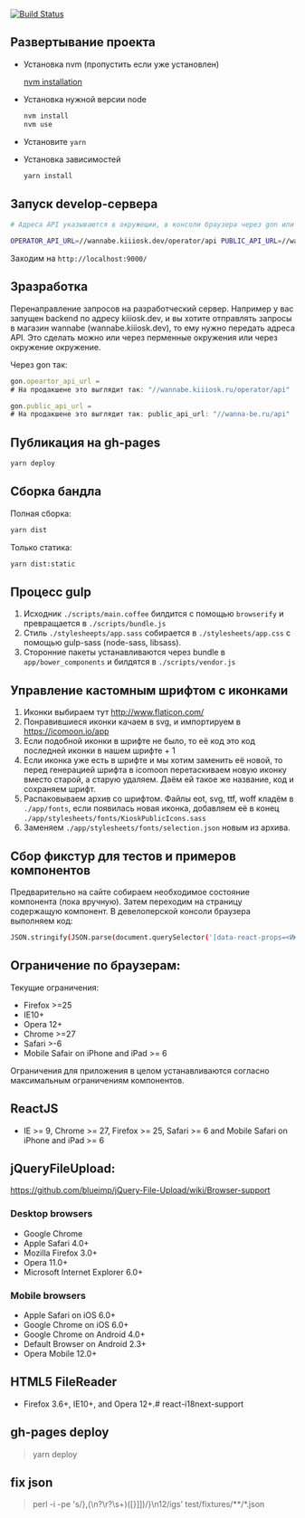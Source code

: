 [![Build Status](https://travis-ci.org/BrandyMint/merchantly-public-js.svg?branch=master)](https://travis-ci.org/BrandyMint/merchantly-public-js)

Развертывание проекта
---------------------

* Установка nvm (пропустить если уже установлен)

  [nvm installation](https://github.com/creationix/nvm#installation)

* Установка нужной версии node

  ```sh
  nvm install
  nvm use
  ```

* Установите `yarn`

* Установка зависимостей

  ```sh
  yarn install
  ```


Запуск develop-сервера
---------------------

  ```sh
  # Адреса API указываются в окружещии, в консоли браузера через gon или в ./app/scripts/resources/gon.js

  OPERATOR_API_URL=//wannabe.kiiiosk.dev/operator/api PUBLIC_API_URL=//wannabe.kiiiosk.dev/api yarn start
  ```


Заходим на `http://localhost:9000/`

Зразработка
-----------

Перенаправление запросов на разработческий сервер. Например у вас запущен
backend по адресу kiiiosk.dev, и вы хотите отправлять запросы в магазин wannabe
(wannabe.kiiiosk.dev), то ему нужно передать адреса API. Это сделать можно или
через перменные окружения или через окружение окружение.

Через gon так:

```javascript
gon.opeartor_api_url =
# На продакшене это выглядит так: "//wannabe.kiiiosk.ru/operator/api"

gon.public_api_url =
# На продакшене это выглядит так: public_api_url: "//wanna-be.ru/api"
```

Публикация на gh-pages
----------------------

  ```sh
  yarn deploy
  ```


Сборка бандла
-------------

Полная сборка:

  ```sh
  yarn dist
  ```

Только статика:

  ```sh
  yarn dist:static
  ```

Процесс gulp
------------

1. Исходник `./scripts/main.coffee` билдится с помощью `browserify` и превращается в `./scripts/bundle.js`
2. Стиль `./stylesheepts/app.sass` собирается в `./stylesheets/app.css`
с помощью gulp-sass (node-sass, libsass).
3. Сторонние пакеты устанавливаются через bundle в `app/bower_components` и билдятся в `./scripts/vendor.js`

Управление кастомным шрифтом с иконками
---------------------------------------

1. Иконки выбираем тут http://www.flaticon.com/
2. Понравившиеся иконки качаем в svg, и импортируем в https://icomoon.io/app
3. Если подобной иконки в шрифте не было, то её код это код последней иконки в нашем шрифте + 1
4. Если иконка уже есть в шрифте и мы хотим заменить её новой, то перед генерацией шрифта в icomoon перетаскиваем новую иконку вместо старой, а старую удаляем. Даём ей такое же название, код и сохраняем шрифт.
5. Распаковываем архив со шрифтом. Файлы eot, svg, ttf, woff кладём в `./app/fonts`, если появилась новая иконка, добавляем её в конец `./app/stylesheets/fonts/KioskPublicIcons.sass`
6. Заменяем `./app/stylesheets/fonts/selection.json` новым из архива.

Сбор фикстур для тестов и примеров компонентов
----------------------------------------------

Предварительно на сайте собираем необходимое состояние компонента (пока вручную). Затем переходим на страницу содержащую компонент. В девелоперской консоли браузера выполняем код:

  ```sh
  JSON.stringify(JSON.parse(document.querySelector('[data-react-props=<Имя компонента>]').getAttribute('data-react-props')), null, 2)
  ```

Ограничение по браузерам:
------------------------

Текущие ограничения:

* Firefox >=25
* IE10+
* Opera 12+
* Chrome >=27
* Safari >-6
* Mobile Safair on iPhone and iPad >= 6

Ограничения для приложения в целом устанавливаются согласно максимальным ограничениям компонентов.

## ReactJS

* IE >= 9, Chrome >= 27, Firefox >= 25, Safari >= 6 and Mobile Safari on iPhone and iPad >= 6

## jQueryFileUpload:

https://github.com/blueimp/jQuery-File-Upload/wiki/Browser-support

### Desktop browsers

* Google Chrome
* Apple Safari 4.0+
* Mozilla Firefox 3.0+
* Opera 11.0+
* Microsoft Internet Explorer 6.0+

### Mobile browsers

* Apple Safari on iOS 6.0+
* Google Chrome on iOS 6.0+
* Google Chrome on Android 4.0+
* Default Browser on Android 2.3+
* Opera Mobile 12.0+

## HTML5 FileReader

* Firefox 3.6+, IE10+, and Opera 12+.# react-i18next-support

## gh-pages deploy

> yarn deploy

## fix json

> perl  -i -pe 's/},(\n?\r?\s+)([}\]])/}\n$1$2/igs'  test/fixtures/**/*.json

